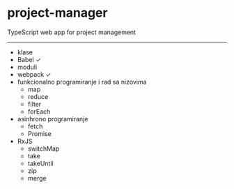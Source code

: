 # project-manager
 TypeScript web app for project management
_______________________________________________________________

* klase
* Babel ✓
* moduli
* webpack ✓
* funkcionalno programiranje i rad sa nizovima
    * map
    * reduce
    * filter
    * forEach
* asinhrono programiranje
    * fetch
    * Promise
* RxJS
    * switchMap
    * take
    * takeUntil
    * zip
    * merge